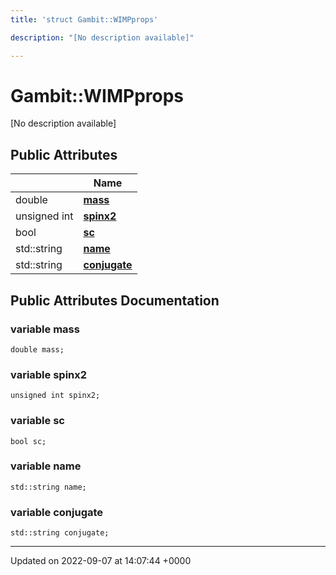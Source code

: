 ```yaml
---
title: 'struct Gambit::WIMPprops'

description: "[No description available]"

---
```


# Gambit::WIMPprops



[No description available]

## Public Attributes

|                | Name           |
| -------------- | -------------- |
| double | **[mass](/documentation/code/classes/structgambit_1_1wimpprops/#variable-mass)**  |
| unsigned int | **[spinx2](/documentation/code/classes/structgambit_1_1wimpprops/#variable-spinx2)**  |
| bool | **[sc](/documentation/code/classes/structgambit_1_1wimpprops/#variable-sc)**  |
| std::string | **[name](/documentation/code/classes/structgambit_1_1wimpprops/#variable-name)**  |
| std::string | **[conjugate](/documentation/code/classes/structgambit_1_1wimpprops/#variable-conjugate)**  |

## Public Attributes Documentation

### variable mass

```
double mass;
```


### variable spinx2

```
unsigned int spinx2;
```


### variable sc

```
bool sc;
```


### variable name

```
std::string name;
```


### variable conjugate

```
std::string conjugate;
```


-------------------------------

Updated on 2022-09-07 at 14:07:44 +0000